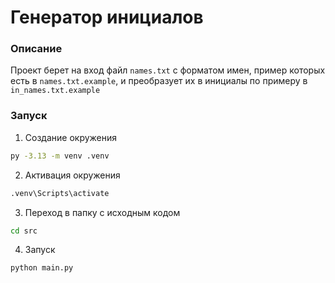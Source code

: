 # Генератор инициалов

### Описание 
Проект берет на вход файл `names.txt` с форматом имен, пример которых есть в `names.txt.example`, и преобразует их в инициалы по примеру в `in_names.txt.example`

### Запуск
1. Создание окружения
```bash
py -3.13 -m venv .venv
```
2. Активация окружения
```bash
.venv\Scripts\activate
```
3. Переход в папку с исходным кодом
```bash
cd src
```
4. Запуск
```bash
python main.py
```